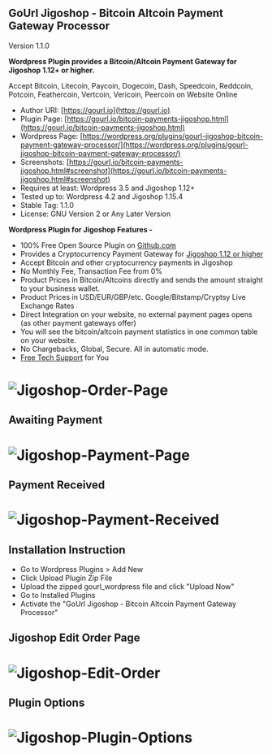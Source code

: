 
GoUrl Jigoshop - Bitcoin Altcoin Payment Gateway Processor
-----------------------------------------------------------

Version 1.1.0


**Wordpress Plugin provides a Bitcoin/Altcoin Payment Gateway for Jigoshop 1.12+ or higher.**

Accept Bitcoin, Litecoin, Paycoin, Dogecoin, Dash, Speedcoin, Reddcoin, Potcoin, Feathercoin, Vertcoin, Vericoin, Peercoin on Website Online

* Author URI: [https://gourl.io](https://gourl.io)
* Plugin Page: [https://gourl.io/bitcoin-payments-jigoshop.html](https://gourl.io/bitcoin-payments-jigoshop.html)
* Wordpress Page: [https://wordpress.org/plugins/gourl-jigoshop-bitcoin-payment-gateway-processor/](https://wordpress.org/plugins/gourl-jigoshop-bitcoin-payment-gateway-processor/)
* Screenshots: [https://gourl.io/bitcoin-payments-jigoshop.html#screenshot](https://gourl.io/bitcoin-payments-jigoshop.html#screenshot)
* Requires at least: Wordpress 3.5 and Jigoshop 1.12+
* Tested up to: Wordpress 4.2 and Jigoshop 1.15.4
* Stable Tag: 1.1.0
* License: GNU Version 2 or Any Later Version


**Wordpress Plugin for Jigoshop Features -**

* 100% Free Open Source Plugin on [Github.com](https://github.com/cryptoapi/Bitcoin-Payments-Jigoshop)
* Provides a Cryptocurrency Payment Gateway for [Jigoshop 1.12 or higher](https://wordpress.org/plugins/jigoshop/)
* Accept Bitcoin and other cryptocurrency payments in Jigoshop
* No Monthly Fee, Transaction Fee from 0%
* Product Prices in Bitcoin/Altcoins directly and sends the amount straight to your business wallet.
* Product Prices in USD/EUR/GBP/etc. Google/Bitstamp/Cryptsy Live Exchange Rates
* Direct Integration on your website, no external payment pages opens (as other payment gateways offer)
* You will see the bitcoin/altcoin payment statistics in one common table on your website.
* No Chargebacks, Global, Secure. All in automatic mode.
* [Free Tech Support](https://gourl.io/view/contact/Contact_Us.html) for You


# ![Jigoshop-Order-Page](https://gourl.io/images/jigoshop/screenshot-2.png)


Awaiting Payment
----------------
# ![Jigoshop-Payment-Page](https://gourl.io/images/jigoshop/screenshot-3.png)


Payment Received
----------------
# ![Jigoshop-Payment-Received](https://gourl.io/images/jigoshop/screenshot-4.png)


Installation Instruction
----------------
* Go to Wordpress Plugins > Add New
* Click Upload Plugin Zip File
* Upload the zipped gourl_wordpress file and click "Upload Now"
* Go to Installed Plugins
* Activate the "GoUrl Jigoshop - Bitcoin Altcoin Payment Gateway Processor"

  
  
  
Jigoshop Edit Order Page
----------------
   
# ![Jigoshop-Edit-Order](https://gourl.io/images/jigoshop/screenshot-5.png)



Plugin Options
----------------


# ![Jigoshop-Plugin-Options](https://gourl.io/images/jigoshop/screenshot-1.png)

   
